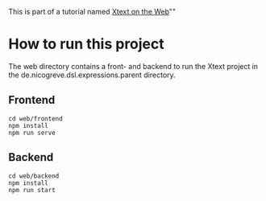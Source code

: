 This is part of a tutorial named [Xtext on the Web](https://nicogreve.de/tag/xtext-on-the-web)"" 
# How to run this project
The web directory contains a front- and backend to run the Xtext project in the de.nicogreve.dsl.expressions.parent directory.

## Frontend
```
cd web/frontend
npm install
npm run serve
```

## Backend
```
cd web/backend
npm install
npm run start
```

